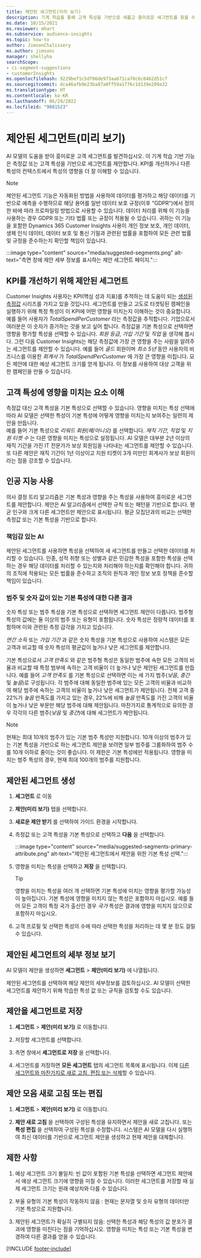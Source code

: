 ```yaml
---
title: 제안된 세그먼트(미리 보기)
description: 기계 학습을 통해 고객 특성을 기반으로 새롭고 흥미로운 세그먼트를 찾을 수 있습니다.
ms.date: 10/15/2021
ms.reviewer: mhart
ms.subservice: audience-insights
ms.topic: how-to
author: JimsonChalissery
ms.author: jimsonc
manager: shellyha
searchScope:
- ci-segment-suggestions
- customerInsights
ms.openlocfilehash: 9229bef1c5df06de973aa671ca70c6c8462d51cf
ms.sourcegitcommit: dca46afb9e23ba87a0ff59a1776c1d139e209a32
ms.translationtype: HT
ms.contentlocale: ko-KR
ms.lasthandoff: 06/29/2022
ms.locfileid: "9081523"
---
```

# <a name="suggested-segments-preview"></a>제안된 세그먼트(미리 보기)

AI 모델의 도움을 받아 흥미로운 고객 세그먼트를 발견하십시오. 이 기계 학습 기반 기능은 측정값 또는 고객 특성을 기반으로 세그먼트를 제안합니다. KPI를 개선하거나 다른 특성의 컨텍스트에서 특성의 영향을 더 잘 이해할 수 있습니다. 

> [!NOTE]
> 제안된 세그먼트 기능은 자동화된 방법을 사용하여 데이터를 평가하고 해당 데이터를 기반으로 예측을 수행하므로 해당 용어를 일반 데이터 보호 규정(이후 "GDPR")에서 정의한 바에 따라 프로파일링 방법으로 사용할 수 있습니다. 데이터 처리를 위해 이 기능을 사용하는 경우 GDPR 또는 기타 법률 또는 규정이 적용될 수 있습니다. 귀하는 이 기능을 포함한 Dynamics 365 Customer Insights 사용이 개인 정보 보호, 개인 데이터, 생체 인식 데이터, 데이터 보호 및 통신 기밀과 관련된 법률을 포함하여 모든 관련 법률 및 규정을 준수하는지 확인할 책임이 있습니다.

:::image type="content" source="media/suggested-segments.png" alt-text="측면 창에 제안 세부 정보를 표시하는 제안 세그먼트 페이지.":::

## <a name="suggested-segments-to-improve-your-kpis"></a>KPI를 개선하기 위해 제안된 세그먼트

Customer Insights 사용자는 KPI(핵심 성과 지표)를 추적하는 데 도움이 되는 [생성된 측정값](measures.md) 시리즈를 가지고 있을 것입니다. 세그먼트를 만들고 고도로 타겟팅된 캠페인을 실행하기 위해 특정 특성이 이 KPI에 어떤 영향을 미치는지 이해하는 것이 중요합니다.   
예를 들어 사용자가 *TotalSpendPerCustomer* 라는 측정값을 추적합니다. 기업으로서 여러분은 이 숫자가 증가하는 것을 보고 싶어 합니다. 측정값을 기본 특성으로 선택하면 영향을 평가할 특성을 선택할 수 있습니다. *회원 등급*, *가입 기간* 및 *직업* 을 생각해 봅시다. 그런 다음 Customer Insights는 해당 측정값에 가장 큰 영향을 주는 사람을 알려주는 세그먼트를 제안할 수 있습니다. 예를 들어 *골드* 회원이며 *최소 5년* 동안 사용자의 비즈니스를 이용한 *회계사* 가 *TotalSpendPerCustomer* 에 가장 큰 영향을 미칩니다. 모든 제안에 대한 예상 세그먼트 크기를 얻게 됩니다. 이 정보를 사용하여 대상 고객을 위한 캠페인을 만들 수 있습니다.

## <a name="understand-what-influences-a-customer-attribute"></a>고객 특성에 영향을 미치는 요소 이해

측정값 대신 고객 특성을 기본 특성으로 선택할 수 있습니다. 영향을 미치는 특성 선택에 따라 AI 모델은 선택한 특성이 기본 특성에 어떻게 영향을 미치는지 보여주는 일련의 제안을 만듭니다.   
예를 들어 기본 특성으로 *리워드 회원(예/아니오)* 를 선택합니다. *재직 기간*, *직업* 및 *지원 티켓 수* 는 다른 영향을 미치는 특성으로 설정됩니다. AI 모델은 대부분 2년 이상의 재직 기간을 가진 IT 전문가가 보상 회원임을 나타내는 세그먼트를 제안할 수 있습니다. 또 다른 제안은 재직 기간이 1년 이상이고 지원 티켓이 3개 미만인 회계사가 보상 회원이라는 점을 강조할 수 있습니다. 

## <a name="artificial-intelligence-usage"></a>인공 지능 사용

의사 결정 트리 알고리즘은 기본 특성과 영향을 주는 특성을 사용하여 흥미로운 세그먼트를 제안합니다. 제안은 AI 알고리즘에서 선택한 규칙 또는 패턴을 기반으로 합니다. 평균 인구와 크게 다른 세그먼트만 제안으로 표시됩니다. 평균 모집단과의 비교는 선택한 측정값 또는 기본 특성을 기반으로 합니다.

### <a name="responsible-ai"></a>책임감 있는 AI

제안된 세그먼트를 사용하면 특성을 선택하여 새 세그먼트를 만들고 선택한 데이터를 처리할 수 있습니다. 인종, 성적 취향 또는 성별과 같은 민감한 특성을 포함한 특성을 선택하는 경우 해당 데이터를 처리할 수 있는지와 처리해야 하는지를 확인해야 합니다. 귀하의 조직에 적용되는 모든 법률을 준수하고 조직의 원칙과 개인 정보 보호 정책을 준수할 책임이 있습니다.

### <a name="different-results-for-primary-attributes-with-categorical-and-numeric-values"></a>범주 및 숫자 값이 있는 기본 특성에 대한 다른 결과

숫자 특성 또는 범주 특성을 기본 특성으로 선택하면 세그먼트 제안이 다릅니다. 범주형 특성의 값에는 둘 이상의 범주 또는 유형이 포함됩니다. 숫자 특성은 정량적 데이터를 포함하며 이와 관련된 측정 감각을 가지고 있습니다.

*연간 소득* 또는 *가입 기간* 과 같은 숫자 특성을 기본 특성으로 사용하여 시스템은 모든 고객과 비교할 때 숫자 특성의 평균값이 높거나 낮은 세그먼트를 제안합니다.

기본 특성으로서 *고객 만족도* 와 같은 범주형 특성은 동일한 범주에 속한 모든 고객의 비율과 비교할 때 특정 범부에 속하는 고객 비율이 더 높거나 낮은 제안된 세그먼트를 만듭니다. 예를 들어 *고객 만족도* 를 기본 특성으로 선택하면 이는 세 가지 범주(*낮음*, *중간* 및 *높음*)로 구성됩니다. 각 범주에 대해 동일한 범주에 있는 모든 고객의 비율과 비교하여 해당 범주에 속하는 고객의 비율이 높거나 낮은 세그먼트가 제안됩니다. 전체 고객 중 22%가 *높음* 만족도를 가지고 있는 경우, 22%에 비해 *높음* 만족도를 가진 고객의 비율이 높거나 낮은 부문만 해당 범주에 대해 제안됩니다. 마찬가지로 통계적으로 유의한 경우 각각의 다른 범주(*낮음* 및 *중간*)에 대해 세그먼트가 제안됩니다.

> [!NOTE]
> 현재는 최대 10개의 범주가 있는 기본 범주 특성만 지원합니다. 10개 이상의 범주가 있는 기본 특성을 기반으로 하는 세그먼트 제안을 보려면 일부 범주를 그룹화하여 범주 수를 10개 이하로 줄이는 것이 좋습니다. 이 제한은 기본 특성에만 적용됩니다. 영향을 미치는 범주 특성의 경우, 현재 최대 100개의 범주를 지원합니다.

## <a name="generate-suggested-segments"></a>제안된 세그먼트 생성

1. **세그먼트** 로 이동

1. **제안(미리 보기)** 탭을 선택합니다.

1. **새로운 제안 받기** 를 선택하여 가이드 환경을 시작합니다.

1. 측정값 또는 고객 특성을 기본 특성으로 선택하고 **다음** 을 선택합니다.

   :::image type="content" source="media/suggested-segments-primary-attribute.png" alt-text="제안된 세그먼트에서 제안을 위한 기본 특성 선택.":::

1. 영향을 미치는 특성을 선택하고 **저장** 을 선택합니다.
   
   > [!TIP]
   > 영향을 미치는 특성을 여러 개 선택하면 기본 특성에 미치는 영향을 평가할 가능성이 높아집니다. 기본 특성에 영향을 미치지 않는 특성은 포함하지 마십시오. 예를 들어 모든 고객이 특정 국가 출신인 경우 *국가* 특성은 결과에 영향을 미치지 않으므로 포함하지 마십시오.

1. 고객 프로필 및 선택한 특성의 수에 따라 선택한 특성을 처리하는 데 몇 분 정도 걸릴 수 있습니다. 

## <a name="view-details-of-a-suggested-segment"></a>제안된 세그먼트의 세부 정보 보기

AI 모델이 제안을 생성하면 **세그먼트** > **제안(미리 보기)** 에 나열됩니다.
 
제안된 세그먼트를 선택하여 해당 제안의 세부정보를 검토하십시오. AI 모델이 선택한 세그먼트를 제안하기 위해 학습한 특성 값 또는 규칙을 검토할 수도 있습니다.

## <a name="save-a-suggestion-as-a-segment"></a>제안을 세그먼트로 저장

1. **세그먼트** > **제안(미리 보기)** 로 이동합니다.

1. 저장할 세그먼트를 선택합니다. 

1. 측면 창에서 **세그먼트로 저장** 을 선택합니다. 

1. 세그먼트를 저장하면 **모든 세그먼트** 탭의 세그먼트 목록에 표시됩니다. 이제 [다른 세그먼트와 마찬가지로 새로 고침, 편집 또는 삭제](segments.md)할 수 있습니다.

## <a name="refresh-or-edit-a-set-of-suggestions"></a>제안 모음 새로 고침 또는 편집

1. **세그먼트** > **제안(미리 보기)** 로 이동합니다.

1. **제안 새로 고침** 을 선택하여 구성된 특성을 유지하면서 제안을 새로 고칩니다. 또는 **특성 편집** 을 선택하여 구성된 특성을 수정합니다. 시스템은 AI 모델을 다시 실행하여 최신 데이터를 기반으로 세그먼트 제안을 생성하고 현재 제안을 대체합니다.

## <a name="limitations"></a>제한 사항

1. 예상 세그먼트 크기 불일치: 빈 값이 포함된 기본 특성을 선택하면 세그먼트 제안에서 예상 세그먼트 크기에 영향을 미칠 수 있습니다. 이러한 세그먼트를 저장할 때 실제 세그먼트 크기는 원래 예상치와 다를 수 있습니다.
 
2. 부울 유형의 기본 특성이 작동하지 않음 : 현재는 문자열 및 숫자 유형의 데이터만 기본 특성으로 지원합니다.

3. 제안된 세그먼트가 확실히 구별되지 않음: 선택한 특성과 해당 특성의 값 분포가 결과에 영향을 미친다는 점을 기억하십시오. 영향을 미치는 특성 또는 기본 특성을 변경하여 다른 결과를 얻을 수 있습니다.



[!INCLUDE [footer-include](includes/footer-banner.md)]